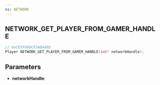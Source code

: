 ```yaml
---
ns: NETWORK
---
```

## NETWORK_GET_PLAYER_FROM_GAMER_HANDLE

```c
// 0xCE5F689CF5A0A49D
Player NETWORK_GET_PLAYER_FROM_GAMER_HANDLE(int* networkHandle);
```

## Parameters
* **networkHandle**:
